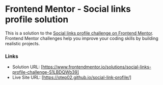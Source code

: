 # Frontend Mentor - Social links profile solution

This is a solution to the [Social links profile challenge on Frontend Mentor](https://www.frontendmentor.io/challenges/social-links-profile-UG32l9m6dQ). Frontend Mentor challenges help you improve your coding skills by building realistic projects. 


### Links

- Solution URL: [https://www.frontendmentor.io/solutions/social-links-profile-challenge-S1LBDQWb39]
- Live Site URL: [https://otep02.github.io/social-link-profile/]


